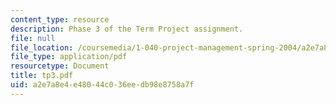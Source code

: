 ```yaml
---
content_type: resource
description: Phase 3 of the Term Project assignment.
file: null
file_location: /coursemedia/1-040-project-management-spring-2004/a2e7a8e4e48044c036eedb98e8758a7f_tp3.pdf
file_type: application/pdf
resourcetype: Document
title: tp3.pdf
uid: a2e7a8e4-e480-44c0-36ee-db98e8758a7f
---
```


